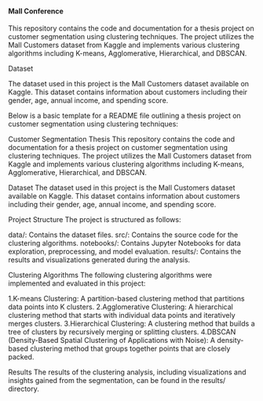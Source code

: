 #### Mall Conference
This repository contains the code and documentation for a thesis project on customer segmentation using clustering techniques. The project utilizes the Mall Customers dataset from Kaggle and implements various clustering algorithms including K-means, Agglomerative, Hierarchical, and DBSCAN.

Dataset

The dataset used in this project is the Mall Customers dataset available on Kaggle. This dataset contains information about customers including their gender, age, annual income, and spending score.


Below is a basic template for a README file outlining a thesis project on customer segmentation using clustering techniques:

Customer Segmentation Thesis
This repository contains the code and documentation for a thesis project on customer segmentation using clustering techniques. The project utilizes the Mall Customers dataset from Kaggle and implements various clustering algorithms including K-means, Agglomerative, Hierarchical, and DBSCAN.

Dataset
The dataset used in this project is the Mall Customers dataset available on Kaggle. This dataset contains information about customers including their gender, age, annual income, and spending score.

Project Structure
The project is structured as follows:

data/: Contains the dataset files.
src/: Contains the source code for the clustering algorithms.
notebooks/: Contains Jupyter Notebooks for data exploration, preprocessing, and model evaluation.
results/: Contains the results and visualizations generated during the analysis.


Clustering Algorithms
The following clustering algorithms were implemented and evaluated in this project:

1.K-means Clustering: A partition-based clustering method that partitions data points into K clusters.
2.Agglomerative Clustering: A hierarchical clustering method that starts with individual data points and iteratively merges clusters.
3.Hierarchical Clustering: A clustering method that builds a tree of clusters by recursively merging or splitting clusters.
4.DBSCAN (Density-Based Spatial Clustering of Applications with Noise): A density-based clustering method that groups together points that are closely packed.


Results
The results of the clustering analysis, including visualizations and insights gained from the segmentation, can be found in the results/ directory.
